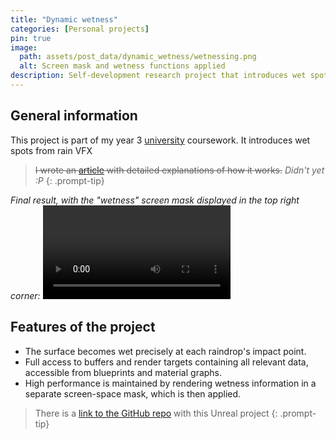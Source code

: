 ```yaml
---
title: "Dynamic wetness"
categories: [Personal projects]
pin: true
image:
  path: assets/post_data/dynamic_wetness/wetnessing.png
  alt: Screen mask and wetness functions applied
description: Self-development research project that introduces wet spots from rain VFX
---
```


## General information

This project is part of my year 3 [university](https://www.buas.nl/) coursework. It introduces wet spots from rain VFX

> ~~I wrote an [article](/posts/Dynamic_wetness_article/) with detailed explanations of how it works.~~ *Didn't yet :P*
{: .prompt-tip}

*Final result, with the "wetness" screen mask displayed in the top right corner:*
<video class="w-100" controls>
  <source src="https://github.com/user-attachments/assets/ff1e54f3-59c8-4df7-8bfe-ccd45236d138" type="video/mp4">
</video>

## Features of the project

- The surface becomes wet precisely at each raindrop's impact point.
- Full access to buffers and render targets containing all relevant data, accessible from blueprints and material graphs.
- High performance is maintained by rendering wetness information in a separate screen-space mask, which is then applied.

> There is a [link to the GitHub repo](https://github.com/SmailikHappy/GraphicsConcepting) with this Unreal project
{: .prompt-tip}